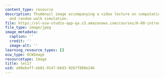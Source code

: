 ```yaml
---
content_type: resource
description: Thumbnail image accompanying a video lecture on computational models
  and random walk simulation.
file: https://ol-ocw-studio-app-qa.s3.amazonaws.com/courses/6-00-introduction-to-computer-science-and-programming-fall-2008/a98ebaffeb819147b6d392b7f888e24b_lec17.jpg
file_type: image/jpeg
image_metadata:
  caption: ''
  credit: ''
  image-alt: ''
learning_resource_types: []
ocw_type: OCWImage
resourcetype: Image
title: lec17
uid: a98ebaff-eb81-9147-b6d3-92b7f888e24b
---
```

